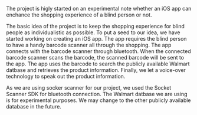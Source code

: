 
The project is higly started on an experimental note whether an iOS app can enchance the shopping experience of a blind person or not. 

The basic idea of the project is to keep the shopping experience for blind people as individualistic as possible. To put a seed to our idea, we have started working on creating an iOS app. The app requires the blind person to have a handy barcode scanner all through the shopping. The app connects with the barcode scanner through bluetooth. When the connected barcode scanner scans the barcode, the scanned barcode will be sent to the app. The app uses the barcode to search the publicly available Walmart datbase and retrieves the product information. Finally, we let a voice-over technology to speak out the product information.

As we are using socker scanner for our project, we used the Socket Scanner SDK for bluetooth connection. The Walmart datbase we are using is for experimental purposes. We may change to the other publicly available database in the future.
